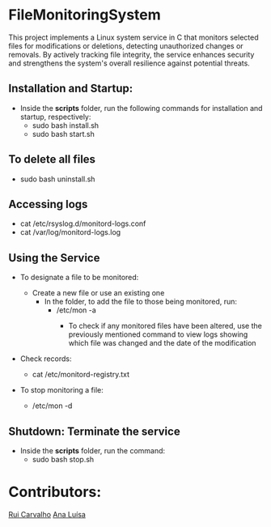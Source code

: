 # FileMonitoringSystem

This project implements a Linux system service in C that monitors selected files for modifications or deletions, detecting unauthorized changes or removals. By actively tracking file integrity, the service enhances security and strengthens the system's overall resilience against potential threats.

## Installation and Startup:

+ Inside the **scripts** folder, run the following commands for installation and startup, respectively: 
  + sudo bash install.sh
  + sudo bash start.sh

## To delete all files
  + sudo bash uninstall.sh
## Accessing logs

+ cat /etc/rsyslog.d/monitord-logs.conf
+ cat /var/log/monitord-logs.log

## Using the Service

+ To designate a file to be monitored:
  + Create a new file or use an existing one
    + In the folder, to add the file to those being monitored, run:
      + /etc/mon -a <path do ficheiro>
        + To check if any monitored files have been altered, use the previously mentioned command to view logs showing which file was changed and the date of the modification
    
+ Check records:
  + cat /etc/monitord-registry.txt

+ To stop monitoring a file:
  + /etc/mon -d <path do ficheiro>

## Shutdown: Terminate the service

+ Inside the **scripts** folder, run the command:
  + sudo bash stop.sh
  
  
  
# Contributors:

[Rui Carvalho](https://github.com/RuiC10)
[Ana Luísa](https://github.com/Analucar)

